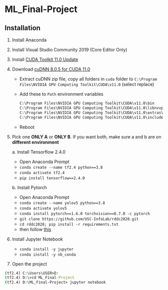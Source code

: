# ML_Final-Project

## Installation

1. Install Anaconda
2. Install Visual Studio Community 2019 (Core Editor Only)
3. Install [CUDA Toolkit 11.0 Update](https://developer.download.nvidia.com/compute/cuda/11.0.3/network_installers/cuda_11.0.3_win10_network.exe)
4. Download [cuDNN 8.0.5 for CUDA 11.0](https://developer.nvidia.com/rdp/cudnn-archive#a-collapse805-110)

   - Extract cuDNN zip file, copy all folders in `cuda` folder to `C:\Program Files\NVIDIA GPU Computing Toolkit\CUDA\v11.0` (select replace)
   - Add these to `Path` environment variables

      ```cmd
      C:\Program Files\NVIDIA GPU Computing Toolkit\CUDA\v11.0\bin
      C:\Program Files\NVIDIA GPU Computing Toolkit\CUDA\v11.0\libnvvp
      C:\Program Files\NVIDIA GPU Computing Toolkit\CUDA\v11.0\extras\CUPTI\lib64
      C:\Program Files\NVIDIA GPU Computing Toolkit\CUDA\v11.0\include
      ```

   - Reboot

5. Pick one **ONLY A** or **ONLY B**. If you want both, make sure a and b are on **different environment**

   a. Install Tensorflow 2.4.0

   - Open Anaconda Prompt
   - `conda create --name tf2.4 python==3.8`
   - `conda activate tf2.4`
   - `pip install tensorflow==2.4.0`

    b. Install Pytorch

    - Open Anaconda Prompt
    - `conda create --name yolov5 python==3.8`
    - `conda activate yolov5`
    - `conda install pytorch==1.6.0 torchvision==0.7.0 -c pytorch`
    - `git clone https://github.com/USC-InfoLab/rddc2020.git`
    - `cd rddc2020; pip install -r requirements.txt`
    - then follow [this](https://github.com/USC-InfoLab/rddc2020#rdcc-dataset-setup-for-yolov5)

6. Install Jupyter Notebook
   - `conda install -y jupyter`
   - `conda install -y nb_conda`

7. Open the project

```cmd
(tf2.4) C:\Users\USER>D:
(tf2.4) D:\>cd ML_Final-Project
(tf2.4) D:\ML_Final-Project> jupyter notebook
```
